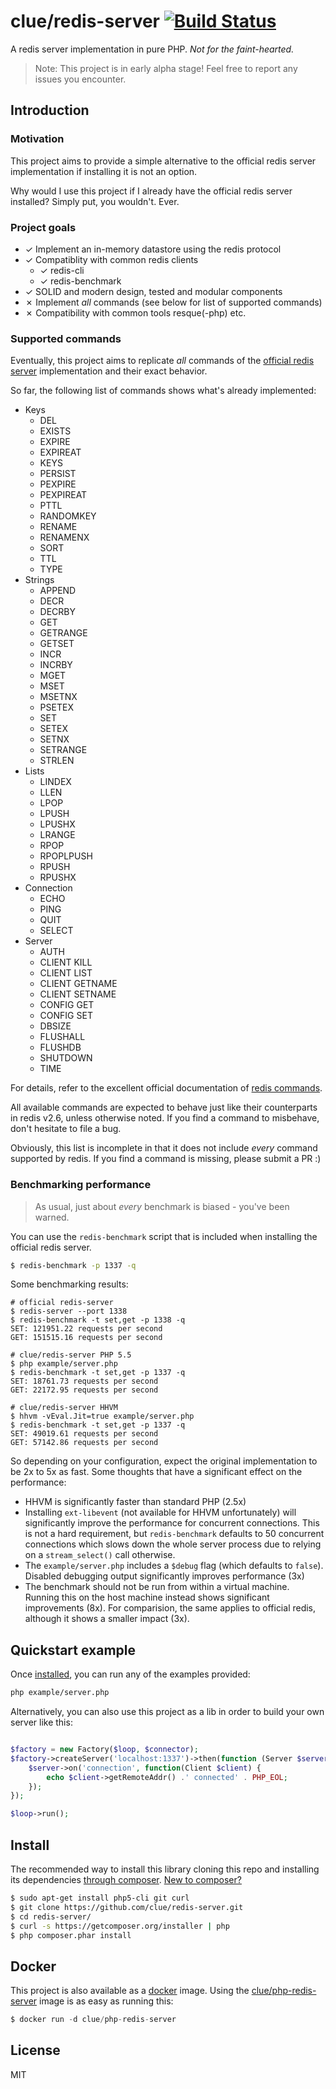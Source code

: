 # clue/redis-server [![Build Status](https://travis-ci.org/clue/php-redis-server.svg?branch=master)](https://travis-ci.org/clue/php-redis-server)

A redis server implementation in pure PHP. *Not for the faint-hearted.*

> Note: This project is in early alpha stage! Feel free to report any issues you encounter.

## Introduction


### Motivation

This project aims to provide a simple alternative to the official redis server
implementation if installing it is not an option.

Why would I use this project if I already have the official redis server
installed? Simply put, you wouldn't. Ever.

### Project goals

* ✓ Implement an in-memory datastore using the redis protocol
* ✓ Compatiblity with common redis clients
  * ✓ redis-cli
  * ✓ redis-benchmark
* ✓ SOLID and modern design, tested and modular components
* ✗ Implement *all* commands (see below for list of supported commands)
* ✗ Compatibility with common tools resque(-php) etc.

### Supported commands

Eventually, this project aims to replicate *all* commands of
the [official redis server](http://redis.io/) implementation and their exact
behavior.

So far, the following list of commands shows what's already implemented:

* Keys
  * DEL
  * EXISTS
  * EXPIRE
  * EXPIREAT
  * KEYS
  * PERSIST
  * PEXPIRE
  * PEXPIREAT
  * PTTL
  * RANDOMKEY
  * RENAME
  * RENAMENX
  * SORT
  * TTL
  * TYPE
* Strings
  * APPEND
  * DECR
  * DECRBY
  * GET
  * GETRANGE
  * GETSET
  * INCR
  * INCRBY
  * MGET
  * MSET
  * MSETNX
  * PSETEX
  * SET
  * SETEX
  * SETNX
  * SETRANGE
  * STRLEN
* Lists
  * LINDEX
  * LLEN
  * LPOP
  * LPUSH
  * LPUSHX
  * LRANGE
  * RPOP
  * RPOPLPUSH
  * RPUSH
  * RPUSHX
* Connection
  * ECHO
  * PING
  * QUIT
  * SELECT
* Server
  * AUTH
  * CLIENT KILL
  * CLIENT LIST
  * CLIENT GETNAME
  * CLIENT SETNAME
  * CONFIG GET
  * CONFIG SET
  * DBSIZE
  * FLUSHALL
  * FLUSHDB
  * SHUTDOWN
  * TIME
  
For details, refer to the excellent official documentation of
[redis commands](http://redis.io/commands).

All available commands are expected to behave just like their counterparts in
redis v2.6, unless otherwise noted. If you find a command to misbehave, don't
hesitate to file a bug.

Obviously, this list is incomplete in that it does not include *every* command
supported by redis. If you find a command is missing, please submit a PR :)

### Benchmarking performance

> As usual, just about *every* benchmark is biased - you've been warned.

You can use the `redis-benchmark` script that is included when installing the
official redis server.

```bash
$ redis-benchmark -p 1337 -q
```

Some benchmarking results:

```
# official redis-server
$ redis-server --port 1338
$ redis-benchmark -t set,get -p 1338 -q
SET: 121951.22 requests per second
GET: 151515.16 requests per second

# clue/redis-server PHP 5.5
$ php example/server.php
$ redis-benchmark -t set,get -p 1337 -q
SET: 18761.73 requests per second
GET: 22172.95 requests per second

# clue/redis-server HHVM
$ hhvm -vEval.Jit=true example/server.php
$ redis-benchmark -t set,get -p 1337 -q
SET: 49019.61 requests per second
GET: 57142.86 requests per second
```

So depending on your configuration, expect the original implementation to be
2x to 5x as fast. Some thoughts that have a significant effect on the
performance:

- HHVM is significantly faster than standard PHP (2.5x)
- Installing `ext-libevent` (not available for HHVM unfortunately) will
  significantly improve the performance for concurrent connections.
  This is not a hard requirement, but `redis-benchmark` defaults to 50
  concurrent connections which slows down the whole server process due to
  relying on a `stream_select()` call otherwise.
- The `example/server.php` includes a `$debug` flag (which defaults to `false`).
  Disabled debugging output significantly improves performance (3x)
- The benchmark should not be run from within a virtual machine. Running this on
  the host machine instead shows significant improvements (8x). For comparision,
  the same applies to official redis, although it shows a smaller impact (3x).

## Quickstart example

Once [installed](#install), you can run any of the examples provided:

```bash
php example/server.php
```

Alternatively, you can also use this project as a lib in order to build your
own server like this:

```php

$factory = new Factory($loop, $connector);
$factory->createServer('localhost:1337')->then(function (Server $server) use ($loop) {
    $server->on('connection', function(Client $client) {
        echo $client->getRemoteAddr() .' connected' . PHP_EOL;    
    });
});

$loop->run();
```

## Install

The recommended way to install this library cloning this repo and installing
its dependencies [through composer](http://getcomposer.org). [New to composer?](http://getcomposer.org/doc/00-intro.md)

```bash
$ sudo apt-get install php5-cli git curl
$ git clone https://github.com/clue/redis-server.git
$ cd redis-server/
$ curl -s https://getcomposer.org/installer | php
$ php composer.phar install
```

## Docker

This project is also available as a [docker](https://www.docker.com/) image.
Using the [clue/php-redis-server](https://registry.hub.docker.com/u/clue/php-redis-server/) image is as easy as running this:

```php
$ docker run -d clue/php-redis-server
```

## License

MIT

